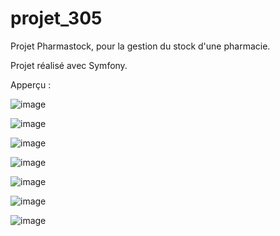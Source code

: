 # projet_305

Projet Pharmastock, pour la gestion du stock d'une pharmacie.

Projet réalisé avec Symfony.

Apperçu :

![image](https://github.com/fatima-zohra-2000/projet_305/assets/79930498/531c3731-b81d-41d3-a2d1-b4a75e22b668)

![image](https://github.com/fatima-zohra-2000/projet_305/assets/79930498/85b19229-6140-4deb-93d8-a50ec9a5167e)

![image](https://github.com/fatima-zohra-2000/projet_305/assets/79930498/e7d5157d-2298-4996-a53c-951afa64930f)

![image](https://github.com/fatima-zohra-2000/projet_305/assets/79930498/657efdbb-ce38-414b-bf4e-bd65957ddd0e)

![image](https://github.com/fatima-zohra-2000/projet_305/assets/79930498/addd89f5-476d-44c4-bf40-d8c08288c3a1)

![image](https://github.com/fatima-zohra-2000/projet_305/assets/79930498/b9ca7065-d301-40cb-98a0-54147e8b7340)

![image](https://github.com/fatima-zohra-2000/projet_305/assets/79930498/0c55089b-9ee3-4876-bc69-c7938f2557a5)








